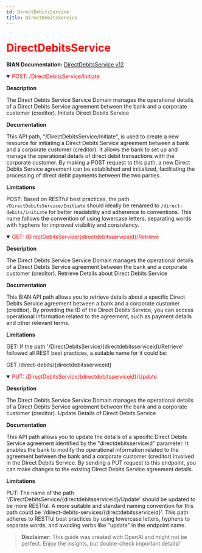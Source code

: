 ```yaml
---
id: DirectDebitsService
title: DirectDebitsService
---
```


<h1 style='color:red;'>DirectDebitsService</h1>

**BIAN Documentation:** [DirectDebitsService v12](https://app.swaggerhub.com/apis/BIAN-3/DirectDebitsService/12.0.0)

<details open>
  <summary><span style='color:red;'>POST: /DirectDebitsService/Initiate</span></summary>

  **Description**

  The Direct Debits Service Service Domain manages the operational details of a Direct Debits Service agreement between the bank and a corporate customer (creditor).  Initiate Direct Debits Service

  **Documentation**

  This API path, "/DirectDebitsService/Initiate", is used to create a new resource for initiating a Direct Debits Service agreement between a bank and a corporate customer (creditor). It allows the bank to set up and manage the operational details of direct debit transactions with the corporate customer. By making a POST request to this path, a new Direct Debits Service agreement can be established and initialized, facilitating the processing of direct debit payments between the two parties.

  **Limitations**

  POST: Based on RESTful best practices, the path `/DirectDebitsService/Initiate` should ideally be renamed to `/direct-debits/initiate` for better readability and adherence to conventions. This name follows the convention of using lowercase letters, separating words with hyphens for improved visibility and consistency.

</details>

<details open>
  <summary><span style='color:red;'>GET: /DirectDebitsService/{directdebitsserviceid}/Retrieve</span></summary>

  **Description**

  The Direct Debits Service Service Domain manages the operational details of a Direct Debits Service agreement between the bank and a corporate customer (creditor).  Retrieve Details about Direct Debits Service

  **Documentation**

  This BIAN API path allows you to retrieve details about a specific Direct Debits Service agreement between a bank and a corporate customer (creditor). By providing the ID of the Direct Debits Service, you can access operational information related to the agreement, such as payment details and other relevant terms.

  **Limitations**

  GET: If the path '/DirectDebitsService/{directdebitsserviceid}/Retrieve' followed all REST best practices, a suitable name for it could be:

GET /direct-debits/{directdebitsserviceid}

</details>

<details open>
  <summary><span style='color:red;'>PUT: /DirectDebitsService/{directdebitsserviceid}/Update</span></summary>

  **Description**

  The Direct Debits Service Service Domain manages the operational details of a Direct Debits Service agreement between the bank and a corporate customer (creditor).  Update Details of Direct Debits Service

  **Documentation**

  This API path allows you to update the details of a specific Direct Debits Service agreement identified by the "directdebitsserviceid" parameter. It enables the bank to modify the operational information related to the agreement between the bank and a corporate customer (creditor) involved in the Direct Debits Service. By sending a PUT request to this endpoint, you can make changes to the existing Direct Debits Service agreement details.

  **Limitations**

  PUT: The name of the path '/DirectDebitsService/{directdebitsserviceid}/Update' should be updated to be more RESTful. A more suitable and standard naming convention for this path could be '/direct-debits-services/{directdebitsserviceid}'. This path adheres to RESTful best practices by using lowercase letters, hyphens to separate words, and avoiding verbs like "update" in the endpoint name.

</details>

> **Disclaimer:** This guide was created with OpenAI and might not be perfect. Enjoy the insights, but double-check important details!
